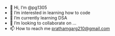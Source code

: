 - 👋 Hi, I’m @pg1305
- 👀 I’m interested in learning how to code
- 🌱 I’m currently learning DSA
- 💞️ I’m looking to collaborate on ...
- 📫 How to reach me prathamgarg210@gmail.com

<!---
pg1305/pg1305 is a ✨ special ✨ repository because its `README.md` (this file) appears on your GitHub profile.
You can click the Preview link to take a look at your changes.
--->
